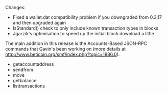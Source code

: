 Changes:
* Fixed a wallet.dat compatibility problem if you downgraded from 0.3.17 and then upgraded again
* IsStandard() check to only include known transaction types in blocks
* Jgarzik's optimisation to speed up the initial block download a little

The main addition in this release is the Accounts-Based JSON-RPC commands that Gavin's been working on (more details at http://www.beticoin.org/smf/index.php?topic=1886.0).  
* getaccountaddress
* sendfrom
* move
* getbalance
* listtransactions
